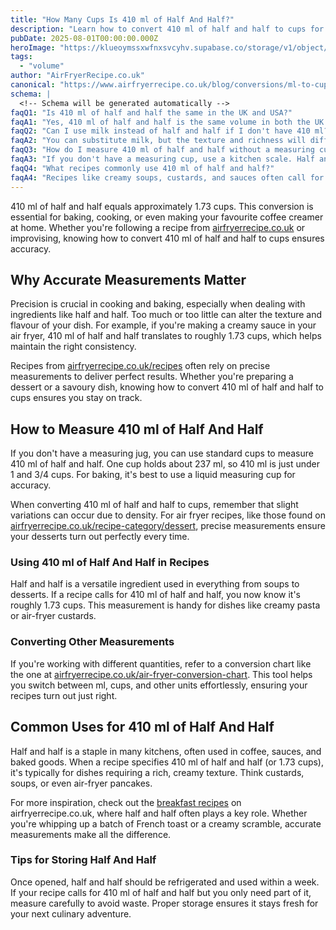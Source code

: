 ```yaml
---
title: "How Many Cups Is 410 ml of Half And Half?"
description: "Learn how to convert 410 ml of half and half to cups for perfect baking and cooking every time. Get precise measurements in seconds!"
pubDate: 2025-08-01T00:00:00.000Z
heroImage: "https://klueoymssxwfnxsvcyhv.supabase.co/storage/v1/object/public/Shmucket/how-many-cups-is-410-ml-of-half-and-half.webp"
tags:
  - "volume"
author: "AirFryerRecipe.co.uk"
canonical: "https://www.airfryerrecipe.co.uk/blog/conversions/ml-to-cups/how-many-cups-is-410-ml-of-half-and-half"
schema: |
  <!-- Schema will be generated automatically -->
faqQ1: "Is 410 ml of half and half the same in the UK and USA?"
faqA1: "Yes, 410 ml of half and half is the same volume in both the UK and USA. However, cup sizes can vary slightly between countries. In the UK, a standard cup is 250 ml, while in the USA, it's 237 ml. For 410 ml, the difference is minimal, so 1.73 cups works for both."
faqQ2: "Can I use milk instead of half and half if I don't have 410 ml?"
faqA2: "You can substitute milk, but the texture and richness will differ. Half and half is half milk, half cream, so using just milk will make your dish less creamy. If you're in a pinch, mix 205 ml of milk with 205 ml of heavy cream to replicate 410 ml of half and half."
faqQ3: "How do I measure 410 ml of half and half without a measuring cup?"
faqA3: "If you don't have a measuring cup, use a kitchen scale. Half and half has a similar density to water, so 410 ml weighs about 410 grams. Alternatively, use a tablespoon (15 ml) and measure out roughly 27 tablespoons to get close to 410 ml."
faqQ4: "What recipes commonly use 410 ml of half and half?"
faqA4: "Recipes like creamy soups, custards, and sauces often call for 410 ml of half and half. It's also used in desserts like panna cotta or ice cream. For air fryer recipes, check out <a href=https://www.airfryerrecipe.co.uk/recipe-category/dessert>dessert recipes</a> that might use this measurement for rich, creamy results."
---
```

<p>410 ml of half and half equals approximately 1.73 cups. This conversion is essential for baking, cooking, or even making your favourite coffee creamer at home. Whether you're following a recipe from <a href=https://www.airfryerrecipe.co.uk/>airfryerrecipe.co.uk</a> or improvising, knowing how to convert 410 ml of half and half to cups ensures accuracy.</p>

<h2>Why Accurate Measurements Matter</h2>
<p>Precision is crucial in cooking and baking, especially when dealing with ingredients like half and half. Too much or too little can alter the texture and flavour of your dish. For example, if you're making a creamy sauce in your air fryer, 410 ml of half and half translates to roughly 1.73 cups, which helps maintain the right consistency.</p>
<p>Recipes from <a href=https://www.airfryerrecipe.co.uk/recipes>airfryerrecipe.co.uk/recipes</a> often rely on precise measurements to deliver perfect results. Whether you're preparing a dessert or a savoury dish, knowing how to convert 410 ml of half and half to cups ensures you stay on track.</p>

<h2>How to Measure 410 ml of Half And Half</h2>
<p>If you don't have a measuring jug, you can use standard cups to measure 410 ml of half and half. One cup holds about 237 ml, so 410 ml is just under 1 and 3/4 cups. For baking, it's best to use a liquid measuring cup for accuracy.</p>
<p>When converting 410 ml of half and half to cups, remember that slight variations can occur due to density. For air fryer recipes, like those found on <a href=https://www.airfryerrecipe.co.uk/recipe-category/dessert>airfryerrecipe.co.uk/recipe-category/dessert</a>, precise measurements ensure your desserts turn out perfectly every time.</p>

<h3>Using 410 ml of Half And Half in Recipes</h3>
<p>Half and half is a versatile ingredient used in everything from soups to desserts. If a recipe calls for 410 ml of half and half, you now know it's roughly 1.73 cups. This measurement is handy for dishes like creamy pasta or air-fryer custards.</p>

<h3>Converting Other Measurements</h3>
<p>If you're working with different quantities, refer to a conversion chart like the one at <a href=https://www.airfryerrecipe.co.uk/air-fryer-conversion-chart>airfryerrecipe.co.uk/air-fryer-conversion-chart</a>. This tool helps you switch between ml, cups, and other units effortlessly, ensuring your recipes turn out just right.</p>

<h2>Common Uses for 410 ml of Half And Half</h2>
<p>Half and half is a staple in many kitchens, often used in coffee, sauces, and baked goods. When a recipe specifies 410 ml of half and half (or 1.73 cups), it's typically for dishes requiring a rich, creamy texture. Think custards, soups, or even air-fryer pancakes.</p>
<p>For more inspiration, check out the <a href=https://www.airfryerrecipe.co.uk/recipe-category/breakfast>breakfast recipes</a> on airfryerrecipe.co.uk, where half and half often plays a key role. Whether you're whipping up a batch of French toast or a creamy scramble, accurate measurements make all the difference.</p>

<h3>Tips for Storing Half And Half</h3>
<p>Once opened, half and half should be refrigerated and used within a week. If your recipe calls for 410 ml of half and half but you only need part of it, measure carefully to avoid waste. Proper storage ensures it stays fresh for your next culinary adventure.</p>
